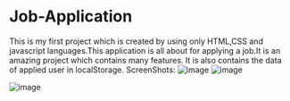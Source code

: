 # Job-Application
This is my first project which is created by using only HTML,CSS and javascript languages.This application is all about for applying a job.It is an amazing project which contains many features.
It is also contains the data of applied user in localStorage.
ScreenShots:
![image](https://github.com/user-attachments/assets/72ec057e-ee9f-4e93-90a6-a6c6f367d373)
![image](https://github.com/user-attachments/assets/1d6acc11-166c-48c8-a537-4aac64047842)

![image](https://github.com/user-attachments/assets/4f899eae-0ef1-475e-b5a1-ebe628b2cb09)
